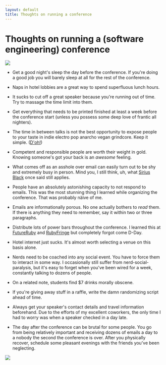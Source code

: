```yaml
---
layout: default
title: Thoughts on running a conference
---
```


<h1>Thoughts on running a (software engineering) conference</h1>

<a href="http://www.flickr.com/photos/lsegal/4294181037/in/set-72157623132305869/"><img src="http://farm3.static.flickr.com/2796/4294181037_27df8c0c9d.jpg"></a>

* Get a good night's sleep the day before the conference. If you're doing a good job you will barely sleep at all for the rest of the conference.

* Naps in hotel lobbies are a great way to spend superfluous lunch hours.

* It sucks to cut off a great speaker because you're running out of time. Try to massage the time limit into them.
 
* Get everything that needs to be printed finished at least a week before the conference start (unless you possess some deep love of frantic all nighters).
 
* The time in between talks is not the best opportunity to expose people to your taste in indie electro pop anarcho vegan grindcore. Keep it simple. ([D'oh!](http://twitter.com/KaitlinMS/statuses/8042317805))

* Competent and responsible people are worth their weight in gold. Knowing someone's got your back is an *awesome* feeling.
 
* What comes off as an asshole over email can easily turn out to be shy and extremely busy in person. Mind you, I still think, uh, what [Sirius Black](http://www.google.ca/search?hl=en&q=If+you+want+to+know+what+a+man's+like,+take+a+good+look+at+how+he+treats+his+inferiors,+not+his+equals.&btnG=Search&meta=&aq=f&oq=) once said still applies.
  
* People have an absolutely astonishing capacity to not respond to emails. This was the most stunning thing I learned while organizing the conference. That was probably näive of me.

* Emails are informationally porous. No one actually bothers to *read* them. If there is anything they need to remember, say it within two or three paragraphs. 
 
 * Distribute lots of power bars throughout the conference. I learned this at <a href="http://futureruby.com">FutureRuby</a> and [RubyFringe](http://rubyfringe.com) but completely forgot come D-Day.
 
* Hotel internet just sucks. It's almost worth selecting a venue on this basis alone.

* Nerds need to be coached into any social event. You have to force them to interact in some way. I occasionally still suffer from nerd-social-paralysis, but it's easy to forget when you've been wired for a week, constantly talking to dozens of people. 

* On a related note, students find $7 drinks morally obscene.
 
* If you're giving away stuff in a raffle, write the damn randomizing script ahead of time.
 
* Always get your speaker's contact details and travel information beforehand. Due to the efforts of my excellent coworkers, the only time I had to worry was when a speaker checked in a day late.
  
* The day after the conference can be brutal for some people. You go from being relatively important and receiving dozens of emails a day to a nobody the second the conference is over. After you physically recover, schedule some pleasant evenings with the friends you've been neglecting.


<a href="http://www.flickr.com/photos/hyfen/4295081899/in/set-72157623137510825/"><img src="http://farm3.static.flickr.com/2744/4295081899_61d177e7bd.jpg"></a>
